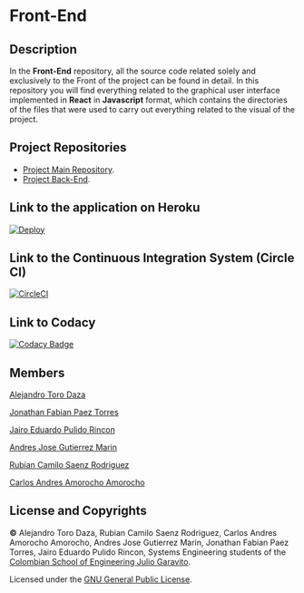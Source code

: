 # Front-End

## Description

In the **Front-End** repository, all the source code related solely and exclusively to the Front of the project can be found in detail. In this repository you will find everything related to the graphical user interface implemented in **React** in **Javascript** format, which contains the directories of the files that were used to carry out everything related to the visual of the project.

## Project Repositories

* [Project Main Repository](https://github.com/2021-2-PROYIETI-EZPZ/Project).
* [Project Back-End](https://github.com/2021-2-PROYIETI-EZPZ/Back-End).

## Link to the application on Heroku

[![Deploy](https://www.herokucdn.com/deploy/button.svg)](https://ezbrowser-frontend.herokuapp.com/)

## Link to the Continuous Integration System (Circle CI)

[![CircleCI](https://circleci.com/gh/circleci/circleci-docs.svg?style=svg)](https://app.circleci.com/pipelines/github/2021-2-PROYIETI-EZPZ/Front-End)

## Link to Codacy

[![Codacy Badge](https://app.codacy.com/project/badge/Grade/12e65834727f4e229914321b5aba0537)](https://www.codacy.com/gh/2021-2-PROYIETI-EZPZ/Front-End/dashboard?utm_source=github.com&amp;utm_medium=referral&amp;utm_content=2021-2-PROYIETI-EZPZ/Front-End&amp;utm_campaign=Badge_Grade)

## Members
[Alejandro Toro Daza](https://github.com/Skullzo)

[Jonathan Fabian Paez Torres](https://github.com/jfpazto)

[Jairo Eduardo Pulido Rincon](https://github.com/Killersys)

[Andres Jose Gutierrez Marin](https://github.com/JoseGutierrezMairn)

[Rubian Camilo Saenz Rodriguez](https://github.com/camilosaenz)

[Carlos Andres Amorocho Amorocho](https://github.com/Carlos96999)

## License and Copyrights
**©** Alejandro Toro Daza, Rubian Camilo Saenz Rodriguez, Carlos Andres Amorocho Amorocho, Andres Jose Gutierrez Marin, Jonathan Fabian Paez Torres, Jairo Eduardo Pulido Rincon, Systems Engineering students of the [Colombian School of Engineering Julio Garavito](https://www.escuelaing.edu.co/es/).
      
Licensed under the [GNU General Public License](https://github.com/2021-2-PROYIETI-EZPZ/Front-End/blob/main/LICENSE).